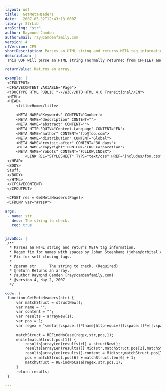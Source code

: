 ```yaml
---
layout: udf
title:  GetMetaHeaders
date:   2007-05-02T12:43:13.000Z
library: StrLib
argString: "str"
author: Raymond Camden
authorEmail: ray@camdenfamily.com
version: 4
cfVersion: CF5
shortDescription: Parses an HTML string and returns META tag information.
description: |
 This UDF will parse an HTML string (normally returned from CFFILE) and return an array containing information about all meta tags. Each element of the array is a structure. Each structure will contain either a name or &quot;http-equiv&quot; key. The value is the name or http-equiv entry. Each structure will contain a content key as well. This contains the content for the meta tag.

returnValue: Returns an array.

example: |
 <CFOUTPUT>
 <CFSAVECONTENT VARIABLE="Page">
 <!DOCTYPE HTML PUBLIC "-//W3C//DTD HTML 4.0 Transitional//EN">
 <HTML>
 <HEAD>
     <title>Home</title>
     
     <META NAME='Keywords' CONTENT='Goober'>
     <META NAME="description" CONTENT="">
     <META NAME="abstract" CONTENT="">
     <META HTTP-EQUIV="Content-Language" CONTENT="EN">
     <META NAME="author" CONTENT="foo@foo.com">
     <META NAME="distribution" CONTENT="Global">
     <META NAME="revisit-after" CONTENT="30 days">
     <META NAME="copyright" CONTENT="FOO Corporation">
     <META NAME="robots" CONTENT="FOLLOW,INDEX">
         <LINK REL="STYLESHEET" TYPE="text/css" HREF="includes/foo.css">
 </HEAD>
 <BODY>
 Stuff.
 </BODY>
 </HTML>
 </CFSAVECONTENT>
 </CFOUTPUT>
 
 <CFSET res = GetMetaHeaders(Page)>
 <CFDUMP var="#res#">

args:
 - name: str
   desc: The string to check.
   req: true


javaDoc: |
 /**
  * Parses an HTML string and returns META tag information.
  * Regex fix for names with spaces by Johan Steenkamp (johan@orbital.co.nz).
  * Fix for self closing tags.
  * 
  * @param str      The string to check. (Required)
  * @return Returns an array. 
  * @author Raymond Camden (ray@camdenfamily.com) 
  * @version 4, May 2, 2007 
  */

code: |
 function GetMetaHeaders(str) {
     var matchStruct = structNew();
     var name = "";
     var content = "";
     var results = arrayNew(1);
     var pos = 1;
     var regex = "<meta[[:space:]]*(name|http-equiv)[[:space:]]*=[[:space:]]*(""|')([^""]*)(""|')[[:space:]]*content=(""|')([^""]*)(""|')[[:space:]]*/{0,1}>";     
     
     matchStruct = REFindNoCase(regex,str,pos,1);
     while(matchStruct.pos[1]) {
         results[arrayLen(results)+1] = structNew();
         results[arrayLen(results)][ Mid(str,matchStruct.pos[2],matchStruct.len[2])] = Mid(str,matchStruct.pos[4],matchStruct.len[4]);
         results[arrayLen(results)].content = Mid(str,matchStruct.pos[7],matchStruct.len[7]);
         pos = matchStruct.pos[6] + matchStruct.len[6] + 1;
         matchStruct = REFindNoCase(regex,str,pos,1);
     }
     return results;
 }

---
```


